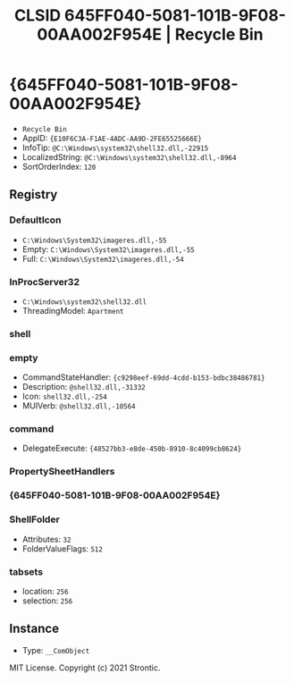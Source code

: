 ﻿---
title: "CLSID 645FF040-5081-101B-9F08-00AA002F954E | Recycle Bin"
excerpt: What is COM-Object CLSID 645FF040-5081-101B-9F08-00AA002F954E?
---

# {645FF040-5081-101B-9F08-00AA002F954E}

* `Recycle Bin`
* AppID: `{E10F6C3A-F1AE-4ADC-AA9D-2FE65525666E}`
* InfoTip: `@C:\Windows\system32\shell32.dll,-22915`
* LocalizedString: `@C:\Windows\system32\shell32.dll,-8964`
* SortOrderIndex: `120`

## Registry


### DefaultIcon

* `C:\Windows\System32\imageres.dll,-55`
* Empty: `C:\Windows\System32\imageres.dll,-55`
* Full: `C:\Windows\System32\imageres.dll,-54`

### InProcServer32

* `C:\Windows\system32\shell32.dll`
* ThreadingModel: `Apartment`

### shell


### empty

* CommandStateHandler: `{c9298eef-69dd-4cdd-b153-bdbc38486781}`
* Description: `@shell32.dll,-31332`
* Icon: `shell32.dll,-254`
* MUIVerb: `@shell32.dll,-10564`

### command

* DelegateExecute: `{48527bb3-e8de-450b-8910-8c4099cb8624}`

### PropertySheetHandlers


### {645FF040-5081-101B-9F08-00AA002F954E}


### ShellFolder

* Attributes: `32`
* FolderValueFlags: `512`

### tabsets

* location: `256`
* selection: `256`

## Instance

* Type: `__ComObject`

MIT License. Copyright (c) 2021 Strontic.


